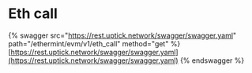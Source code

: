 # Eth call

{% swagger src="https://rest.uptick.network/swagger/swagger.yaml" path="/ethermint/evm/v1/eth_call" method="get" %}
[https://rest.uptick.network/swagger/swagger.yaml](https://rest.uptick.network/swagger/swagger.yaml)
{% endswagger %}
